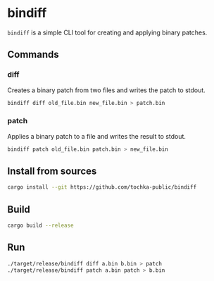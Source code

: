 # bindiff

`bindiff` is a simple CLI tool for creating and applying binary patches.

## Commands

### diff

Creates a binary patch from two files and writes the patch to stdout.

```sh
bindiff diff old_file.bin new_file.bin > patch.bin
```

### patch

Applies a binary patch to a file and writes the result to stdout.

```sh
bindiff patch old_file.bin patch.bin > new_file.bin
```

## Install from sources

```sh
cargo install --git https://github.com/tochka-public/bindiff
```

## Build

```sh
cargo build --release
```

## Run

```sh
./target/release/bindiff diff a.bin b.bin > patch
./target/release/bindiff patch a.bin patch > b.bin
```
